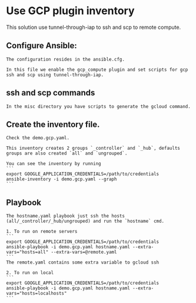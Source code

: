 # Use GCP plugin inventory

This solution use tunnel-through-iap to ssh and scp to remote compute.

## Configure Ansible:
    The configuration resides in the ansible.cfg. 
    
    In this file we enable the gcp_compute plugin and set scripts for gcp ssh and scp using tunnel-through-iap.

## ssh and scp commands
    In the misc directory you have scripts to generate the gcloud command.

## Create the inventory file.
    Check the demo.gcp.yaml. 

    This inventory creates 2 groups `_controller` and `_hub`, defaults groups are also created `all` and `ungrouped`.

    You can see the inventory by running 
    ```
    export GOOGLE_APPLICATION_CREDENTIALS=/path/to/credentials
    ansible-inventory -i demo.gcp.yaml --graph
    ```

## Playbook
    The hostname.yaml playbook just ssh the hosts (all/_controller/_hub/ungrouped) and run the `hostname` cmd.

    1. To run on remote servers
    ```
    export GOOGLE_APPLICATION_CREDENTIALS=/path/to/credentials
    ansible-playbook -i demo.gcp.yaml hostname.yaml --extra-vars="hosts=all" --extra-vars=@remote.yaml
    ```
    The remote.yaml contains some extra variable to gcloud ssh

    2. To run on local
    ```
    export GOOGLE_APPLICATION_CREDENTIALS=/path/to/credentials
    ansible-playbook -i demo.gcp.yaml hostname.yaml --extra-vars="hosts=localhosts"
    ```


